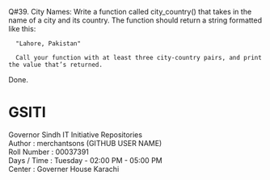 Q#39. City Names: Write a function called city_country() that takes in the name of a city and its country.
      The function should return a string formatted like this:

      "Lahore, Pakistan"

      Call your function with at least three city-country pairs, and print the value that’s returned.



Done.


# GSITI
Governor Sindh IT Initiative Repositories <br>
Author       : merchantsons (GITHUB USER NAME) <br>
Roll Number  : 00037391 <br>
Days / Time  : Tuesday - 02:00 PM - 05:00 PM <br>
Center       : Governer House Karachi <br>

